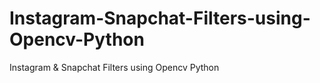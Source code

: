 # Instagram-Snapchat-Filters-using-Opencv-Python
Instagram &amp; Snapchat Filters using Opencv Python
